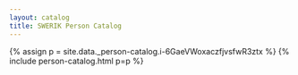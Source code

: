 ```yaml
---
layout: catalog
title: SWERIK Person Catalog
---
```

{% assign p = site.data._person-catalog.i-6GaeVWoxaczfjvsfwR3ztx %}
{% include person-catalog.html p=p %}

